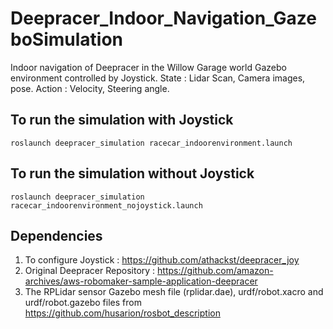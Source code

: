 # Deepracer_Indoor_Navigation_GazeboSimulation
Indoor navigation of Deepracer in the Willow Garage world Gazebo environment controlled by Joystick. State : Lidar Scan, Camera images, pose. Action : Velocity, Steering angle.

## To run the simulation with Joystick </br>
```roslaunch deepracer_simulation racecar_indoorenvironment.launch```</br>

## To run the simulation without Joystick </br>
```roslaunch deepracer_simulation racecar_indoorenvironment_nojoystick.launch```</br>

## Dependencies
1. To configure Joystick : https://github.com/athackst/deepracer_joy </br>
2. Original Deepracer Repository : https://github.com/amazon-archives/aws-robomaker-sample-application-deepracer </br>
3. The RPLidar sensor Gazebo mesh file (rplidar.dae), urdf/robot.xacro and urdf/robot.gazebo files from https://github.com/husarion/rosbot_description </br>

